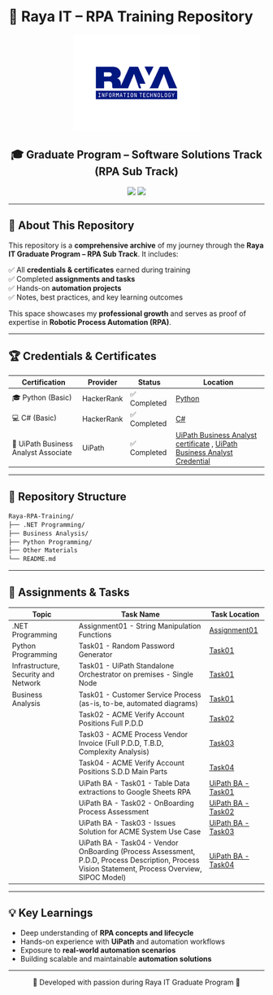 # 📌 Raya IT – RPA Training Repository

<p align="center">
  <img src="Other%20Materials/Raya%20it%20logo.png" alt="Raya IT Logo" width="250"/>
</p>

<h2 align="center">🎓 Graduate Program – Software Solutions Track (RPA Sub Track)</h2>

<p align="center">
  <img src="https://img.shields.io/badge/Focus-RPA-blue?style=flat-square&logo=robotframework&logoColor=white"/>
  <img src="https://img.shields.io/badge/Training-Raya%20IT-orange?style=flat-square&logo=readthedocs&logoColor=white"/>
</p>

---

## 📖 About This Repository

This repository is a **comprehensive archive** of my journey through the **Raya IT Graduate Program – RPA Sub Track**. It includes:

✅ All **credentials & certificates** earned during training  
✅ Completed **assignments and tasks**  
✅ Hands-on **automation projects**  
✅ Notes, best practices, and key learning outcomes  

This space showcases my **professional growth** and serves as proof of expertise in **Robotic Process Automation (RPA)**.

---

## 🏆 Credentials & Certificates

| Certification                        | Provider   | Status      | Location |
| -------------------------------------- | ---------- | ----------- | ------------ |
| 🎓 Python (Basic)                     | HackerRank | ✅ Completed | [Python](Python%20Programming/python_basic%20certificate.jpg) |
| 💻 C# (Basic)                          | HackerRank | ✅ Completed | [C#](.NET%20Programming/Assignment01/Assignment01/c_sharp_basic%20certificate.jpg) |
| 🤖 UiPath Business Analyst Associate | UiPath     | ✅ Completed | [UiPath Business Analyst certificate](Business%20Analysis/UiPath%20Automation%20Business%20Analyst%20Associate%20Training%20Certificate/Certificate.png) , [UiPath Business Analyst Credential](Business%20Analysis/UiPath%20Automation%20Business%20Analyst%20Associate%20Training%20Certificate/Credential.png)|

---

## 📂 Repository Structure

```bash
Raya-RPA-Training/
├── .NET Programming/
├── Business Analysis/
├── Python Programming/
├── Other Materials
└── README.md
```

---

## 🚀 Assignments & Tasks

| Topic                                | Task Name                                                                                                                                        | Task Location                                                                                                      |
| ------------------------------------ | ------------------------------------------------------------------------------------------------------------------------------------------------ | ------------------------------------------------------------------------------------------------------------------ |
| .NET Programming                     | Assignment01 - String Manipulation Functions                                                                                                     | [Assignment01](.NET%20Programming/Assignment01/Assignment01)                                                       |
| Python Programming                   | Task01 - Random Password Generator                                                                                                               | [Task01](Python%20Programming/Task01.py)                                                                           |
| Infrastructure, Security and Network | Task01 - UiPath Standalone Orchestrator on premises - Single Node                                                                                | [Task01](Infrastructure,%20Network%20and%20Security/Task01)                                                        |
| Business Analysis                    | Task01 - Customer Service Process (as-is, to-be, automated diagrams)                                                                             | [Task01](Business%20Analysis/Task01)                                                                               |
|                                      | Task02 - ACME Verify Account Positions Full P.D.D                                                                                                | [Task02](Business%20Analysis/Task02)                                                                               |
|                                      | Task03 - ACME Process Vendor Invoice (Full P.D.D, T.B.D, Complexity Analysis)                                                                    | [Task03](Business%20Analysis/Task03)                                                                               |
|                                      | Task04 - ACME Verify Account Positions S.D.D Main Parts                                                                                          | [Task04](Business%20Analysis/Task04)                                                                               |
|                                      | UiPath BA - Task01 - Table Data extractions to Google Sheets RPA                                                                                 | [UiPath BA - Task01](Business%20Analysis/UiPath%20Automation%20Business%20Analyst%20Associate%20Training%20Certificate/Task01) |
|                                      | UiPath BA - Task02 - OnBoarding Process Assessment                                                                                               | [UiPath BA - Task02](Business%20Analysis/UiPath%20Automation%20Business%20Analyst%20Associate%20Training%20Certificate/Task02) |
|                                      | UiPath BA - Task03 - Issues Solution for ACME System Use Case                                                                                    | [UiPath BA - Task03](Business%20Analysis/UiPath%20Automation%20Business%20Analyst%20Associate%20Training%20Certificate/Task03) |
|                                      | UiPath BA - Task04 - Vendor OnBoarding (Process Assessment, P.D.D, Process Description, Process Vision Statement, Process Overview, SIPOC Model) | [UiPath BA - Task04](Business%20Analysis/UiPath%20Automation%20Business%20Analyst%20Associate%20Training%20Certificate/Task04) |

---

## 💡 Key Learnings 
* Deep understanding of **RPA concepts and lifecycle**
* Hands-on experience with **UiPath** and automation workflows
* Exposure to **real-world automation scenarios**
* Building scalable and maintainable **automation solutions**

---

<p align="center">💙 Developed with passion during Raya IT Graduate Program 💙</p>
